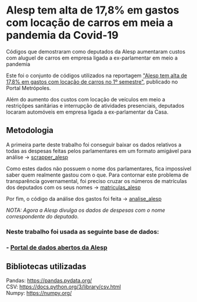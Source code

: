 # Alesp tem alta de 17,8% em gastos com locação de carros em meia a pandemia da Covid-19
Códigos que demostraram como deputados da Alesp aumentaram custos com aluguel de carros em empresa ligada a ex-parlamentar em meio a pandemia

Este foi o conjunto de códigos utilizados na reportagem ["Alesp tem alta de 17,8% em gastos com locação de carros no 1º semestre"](https://www.metropoles.com/brasil/alesp-tem-alta-de-178-em-gastos-com-locacao-de-carros-no-1o-semestre), publicado no Portal Metrópoles. 

Além do aumento dos custos com locação de veículos em meio a restriçõpes sanitárias e interrupção de atividades presenciais, deputados locaram automóveis em empresa ligada a ex-parlamentar da Casa.

## Metodologia

A primeira parte deste trabalho foi conseguir baixar os dados relativos a todas as despesas feitas pelos parlamentares em um formato amigável para análise -> [scrapper_alesp](https://github.com/juditecypreste/os-carros-da-alesp-na-pandemia/blob/main/scrapper_alesp.ipynb)

Como estes dados não possuem o nome dos parlamentares, fica impossível saber quem realmente gastou com o que. Para contornar este problema de transparência governamental, foi preciso cruzar os números de matrículas dos deputados com os seus nomes -> [matriculas_alesp](https://github.com/juditecypreste/os-carros-da-alesp-na-pandemia/blob/main/matriculas_alesp.ipynb)

Por fim, o código da análise dos gastos foi feita -> [analise_alesp](https://github.com/juditecypreste/os-carros-da-alesp-na-pandemia/blob/main/analise_alesp.ipynb)

*NOTA: Agora a Alesp divulga os dados de despesas com o nome correspondente do deputado.*

### Neste trabalho foi usada as seguinte base de dados:
### - [Portal de dados abertos da Alesp](https://www.al.sp.gov.br/dados-abertos/recurso/21) 

## Bibliotecas utilizadas

Pandas: https://pandas.pydata.org/  
CSV: https://docs.python.org/3/library/csv.html  
Numpy: https://numpy.org/
